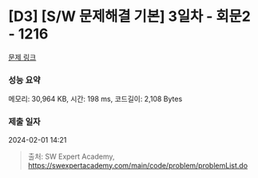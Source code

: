 # [D3] [S/W 문제해결 기본] 3일차 - 회문2 - 1216 

[문제 링크](https://swexpertacademy.com/main/code/problem/problemDetail.do?contestProbId=AV14Rq5aABUCFAYi) 

### 성능 요약

메모리: 30,964 KB, 시간: 198 ms, 코드길이: 2,108 Bytes

### 제출 일자

2024-02-01 14:21



> 출처: SW Expert Academy, https://swexpertacademy.com/main/code/problem/problemList.do